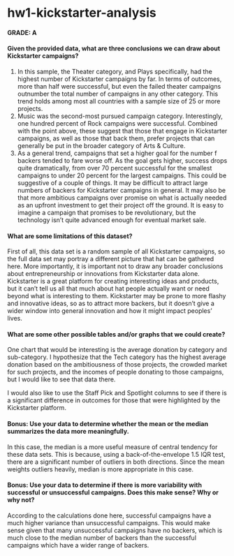 # hw1-kickstarter-analysis

#### GRADE: A

#### Given the provided data, what are three conclusions we can draw about Kickstarter campaigns?

1.	In this sample, the Theater category, and Plays specifically, had the highest number of Kickstarter campaigns by far. In terms of outcomes, more than half were successful, but even the failed theater campaigns outnumber the total number of campaigns in any other category. This trend holds among most all countries with a sample size of 25 or more projects. 
2.	Music was the second-most pursued campaign category. Interestingly, one hundred percent of Rock campaigns were successful. Combined with the point above, these suggest that those that engage in Kickstarter campaigns, as well as those that back them, prefer projects that can generally be put in the broader category of Arts & Culture.
3.	As a general trend, campaigns that set a higher goal for the number f backers tended to fare worse off. As the goal gets higher, success drops quite dramatically, from over 70 percent successful for the smallest campaigns to under 20 percent for the largest campaigns. This could be suggestive of a couple of things. It may be difficult to attract large numbers of backers for Kickstarter campaigns in general. It may also be that more ambitious campaigns over promise on what is actually needed as an upfront investment to get their project off the ground. It is easy to imagine a campaign that promises to be revolutionary, but the technology isn’t quite advanced enough for eventual market sale.

#### What are some limitations of this dataset?

First of all, this data set is a random sample of all Kickstarter campaigns, so the full data set may portray a different picture that hat can be gathered here. More importantly, it is important not to draw any broader conclusions about entrepreneurship or innovations from Kickstarter data alone. Kickstarter is a great platform for creating interesting ideas and products, but it can’t tell us all that much about hat people actually want or need beyond what is interesting to them. Kickstarter may be prone to more flashy and innovative ideas, so as to attract more backers, but it doesn’t give a wider window into general innovation and how it might impact peoples’ lives.

#### What are some other possible tables and/or graphs that we could create?

One chart that would be interesting is the average donation by category and sub-category. I hypothesize that the Tech category has the highest average donation based on the ambitiousness of those projects, the crowded market for such projects, and the incomes of people donating to those campaigns, but I would like to see that data there. 

I would also like to use the Staff Pick and Spotlight columns to see if there is a significant difference in outcomes for those that were highlighted by the Kickstarter platform.

#### Bonus: Use your data to determine whether the mean or the median summarizes the data more meaningfully.

In this case, the median is a more useful measure of central tendency for these data sets. This is because, using a back-of-the-envelope 1.5 IQR test, there are a significant number of outliers in both directions. Since the mean weights outliers heavily, median is more appropriate in this case. 

#### Bonus: Use your data to determine if there is more variability with successful or unsuccessful campaigns. Does this make sense? Why or why not?

According to the calculations done here, successful campaigns have a much higher variance than unsuccessful campaigns. This would make sense given that many unsuccessful campaigns have no backers, which is much close to the median number of backers than the successful campaigns which have a wider range of backers. 

